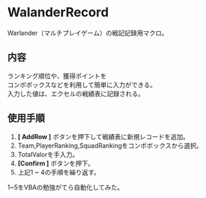 # WalanderRecord
Warlander（マルチプレイゲーム）の戦記記録用マクロ。

## 内容 

ランキング順位や、獲得ポイントを<br>
コンボボックスなどを利用して簡単に入力ができる。<br>
入力した値は、エクセルの戦績表に記録される。

## 使用手順 

1. **[ AddRow ]** ボタンを押下して戦績表に新規レコードを追加。
2. Team,PlayerRanking,SquadRankingをコンボボックスから選択。
3. TotalValorを手入力。
4. **[Confirm ]** ボタンを押下。
5. 上記1 ~ 4の手順を繰り返す。

1~5をVBAの勉強がてら自動化してみた。

